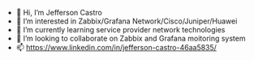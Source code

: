 - 👋 Hi, I’m Jefferson Castro
- 👀 I’m interested in Zabbix/Grafana Network/Cisco/Juniper/Huawei
- 🌱 I’m currently learning service provider network technologies
- 💞️ I’m looking to collaborate on Zabbix and Grafana moitoring system
- 📫 https://www.linkedin.com/in/jefferson-castro-46aa5835/

<!---
jcoliveira-dotcom/jcoliveira-dotcom is a ✨ special ✨ repository because its `README.md` (this file) appears on your GitHub profile.
You can click the Preview link to take a look at your changes.
--->
